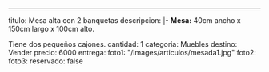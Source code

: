 ---
titulo: Mesa alta con 2 banquetas
descripcion: |-
  **Mesa:** 40cm ancho x 150cm largo x 100cm alto.

  Tiene dos pequeños cajones.
cantidad: 1
categoria: Muebles
destino: Vender
precio: 6000
entrega: 
foto1: "/images/articulos/mesada1.jpg"
foto2: 
foto3: 
reservado: false
